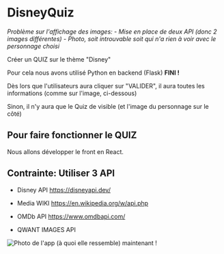 # DisneyQuiz 

*Problème sur l'affichage des images:*
*- Mise en place de deux API (donc 2 images différentes)*
*- Photo, soit introuvable soit qui n'a rien à voir avec le personnage choisi*

Créer un QUIZ sur le thème "Disney"
  
Pour cela nous avons utilisé Python en backend (Flask) __FINI !__

Dès lors que l'utilisateurs aura cliquer sur "VALIDER", il aura toutes les informations (comme sur l'image, ci-dessous) 

Sinon, il n'y aura que le Quiz de visible (et l'image du personnage sur le côté)
  
Pour faire fonctionner le QUIZ
---------------------------------------------
Nous allons développer le front en React.

__Contrainte: Utiliser 3 API__
---------------------------------------------

- Disney API https://disneyapi.dev/ 

- Media WIKI https://en.wikipedia.org/w/api.php 

- OMDb API https://www.omdbapi.com/ 

- QWANT IMAGES API 


![Photo de l'app (à quoi elle ressemble) maintenant !](https://vergoz.xyz/image_readme_github.png) 
